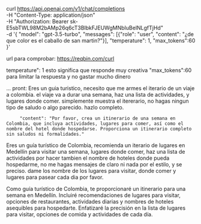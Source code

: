 curl https://api.openai.com/v1/chat/completions \
  -H "Content-Type: application/json" \
  -H "Authorization: Bearer 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" \
  -d '{
     "model": "gpt-3.5-turbo",
     "messages": [{"role": "user", "content": "¿de que color es el caballo de san martin?"}],
     "temperature": 1,
     "max_tokens":60
   }'


url para comprobar:
https://reqbin.com/curl


   temperature": 1 esto significa que responde muy creativa "max_tokens":60 para limitar la respuesta y no gastar mucho dinero 


   ...
   pront:
   Eres un guia turistico, necesito que me armes el iterario de un viaje a colombia. el viaje va a durar una semana, haz una lista de actividades,  y lugares donde comer. simplemente muestra el itererario, no hagas ningun tipo de saludo o algo parecido.
   hazlo completo.

         "content": "Por favor, crea un itinerario de una semana en Colombia, que incluya actividades, lugares para comer, así como el nombre del hotel donde hospedarse. Proporciona un itinerario completo sin saludos ni formalidades."


Eres un guía turístico de Colombia,  recomienda un iterario de lugares en Medellín para visitar una semana, lugares donde comer, haz una lista de actividades por hacer tambien el nombre de hoteles donde pueda hospedarme, no me hagas mensajes de claro ni nada por el estilo, y se preciso. dame los nombre de los lugares para visitar, donde comer y lugares para pasear cada dia por favor.

Como guía turístico de Colombia, te proporcionaré un itinerario para una semana en Medellín. Incluiré recomendaciones de lugares para visitar, opciones de restaurantes, actividades diarias y nombres de hoteles asequibles para hospedarte. Enfatizaré la precisión en la lista de lugares para visitar, opciones de comida y actividades de cada día.